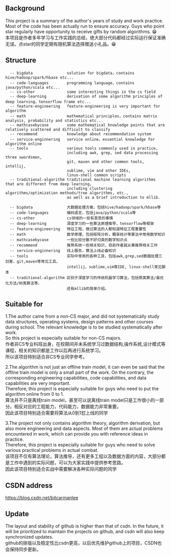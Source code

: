 ## Background
This project is a summary of the author's years of study and work practice. Most of the code has been actually run to ensure accuracy. Guys who point star regularly have opportunity to receive gifts by random algorithms. 😁  
本项目是作者多年学习与工作实践的总结，绝大部分代码都经过实际运行保证准确无误。点star的同学定期有随机算法选择赠送小礼品。😁    

## Structure

```
  -- bigdata               solution for bigdata，contains hive/hadoop/spark/hbase etc... 
  -- code-languages        programming language，contains java/python/scala etc...  
  -- cs-other              some interesting things in the cs field    
  -- deep-learning         derivation of some algorithm principles of deep learning，tensorflow frame etc...    
  -- feature-engineering   feature-engineering is very important for algorithm
  -- math                  mathematical principles，contains matrix analysis, probability and statistics etc...
  -- mathcasebycase        some mathematical knowledge points that are relatively scattered and difficult to classify 
  -- recommend             knowledge about recommendation system  
  -- service-enginnering   service online，essential knowledge for algorithm online  
  -- tools                 various tools commonly used in practice, 
                           including awk, grep, sed data processing three swordsmen, 
                           git, maven and other common tools, intellij,
                           sublime, vim and other IDEs, 
                           linux-shell common scripts
  -- traditional-algorithm traditional machine learning algorithms that are different from deep learning,
                           including clustering algorithms/optimization methods/tree algorithms, etc.,
                           as well as a brief introduction to mllib.

```  

```
  -- bigdata               大数据处理方案，包括hive/hadoop/spark/hbase等  
  -- code-languages        编码语言，包括java/python/scala等  
  -- cs-other              cs领域的一些有意思的事情  
  -- deep-learning         深度学习的一些算法原理推导，tensorflow等框架  
  -- feature-engineering   特征工程，做过算法的人都知道特征工程重要性  
  -- math                  数学原理，包括矩阵分析，概率统计等算法中常用数学知识  
  -- mathcasebycase        一些比较分散不好归类的数学知识点  
  -- recommend             推荐系统一些相关知识，目前作者就从事推荐相关工作  
  -- service-enginnering   线上服务，算法上线必备知识  
  -- tools                 实际中常用的各种工具，包括awk,grep,sed数据处理三剑客，git,maven等常见工具，
                           intellij，sublime,vim等IDE, linux-shell常见脚本  
  -- traditional-algorithm 区别于深度学习的传统机器学习算法，包括聚类算法/最优化方法/树类算法等，
                           还有mllib的简单介绍。  
```  

## Suitable for
1.The author came from a non-CS major, and did not systematically study data structures, operating systems, design patterns and other courses during school. The relevant knowledge is to be studied systematically after work.  
  So this project is especially suitable for non-CS majors.  
作者非CS专业科班出身，在校期间并未系统学习过数据结构,操作系统,设计模式等课程，相关的知识都是工作以后再进行系统学习。  
所以该项目特别适合非CS专业同学参考。  

2.The algorithm is not just an offline train model, it can even be said that the offline train model is only a small part of the work. On the contrary, the corresponding engineering capabilities, code capabilities, and data capabilities are very important.  
  Therefore, this project is especially suitable for guys who need to put the algorithm online from 0 to 1.  
算法并不只是离线train model，甚至可以说离线train model只是工作很小的一部分。相反对应的工程能力，代码能力，数据能力非常重要。  
因此该项目特别适合需要将算法从0到1怼上线的同学  

3.The project not only contains algorithm theory, algorithm derivation, but also more engineering and data aspects. Most of them are actual problems encountered in work, which can provide you with reference ideas in practice.  
  Therefore, this project is especially suitable for guys who need to solve various practical problems in actual combat.  
该项目不仅有算法理论，算法推导，还有更多工程以及数据方面的内容，大部分都是工作中遇到的实际问题，可以为大家实践中提供参考思路。    
因此该项目特别适合实战中需要解决各种实际问题的同学  

## CSDN address
https://blog.csdn.net/bitcarmanlee  

## Update
The layout and stability of github is higher than that of csdn. In the future, it will be prioritized to maintain the projects on github, and csdn will also keep synchronized updates.  
github的排版以及稳定性比csdn更高，以后优先维护github上的项目，CSDN也会保持同步更新。      

